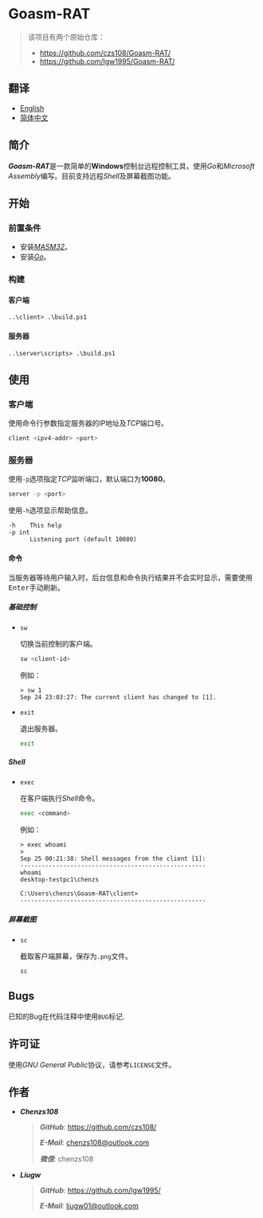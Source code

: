 # Goasm-RAT

> 该项目有两个原始仓库：
>
> - https://github.com/czs108/Goasm-RAT/
> - https://github.com/lgw1995/Goasm-RAT/

## 翻译

- [English](https://github.com/lgw1995/Goasm-RAT/blob/master/README.md)
- [简体中文](https://github.com/lgw1995/Goasm-RAT/blob/master/README-CN.md)

## 简介

***Goasm-RAT***是一款简单的**Windows**控制台远程控制工具，使用*Go*和*Microsoft Assembly*编写。目前支持远程*Shell*及屏幕截图功能。

## 开始

### 前置条件

- 安装[*MASM32*](http://www.masm32.com/)。
- 安装[*Go*](https://golang.org/)。

### 构建

#### 客户端

```console
..\client> .\build.ps1
```

#### 服务器

```console
..\server\scripts> .\build.ps1
```

## 使用

### 客户端

使用命令行参数指定服务器的IP地址及*TCP*端口号。

```bash
client <ipv4-addr> <port>
```

### 服务器

使用`-p`选项指定*TCP*监听端口，默认端口为**10080**。

```bash
server -p <port>
```

使用`-h`选项显示帮助信息。

```console
-h    This help
-p int
      Listening port (default 10080)
```

#### 命令

当服务器等待用户输入时，后台信息和命令执行结果并不会实时显示，需要使用<kbd>Enter</kbd>手动刷新。

##### 基础控制

- `sw`

  切换当前控制的客户端。

  ```bash
  sw <client-id>
  ```

  例如：

  ```console
  > sw 1
  Sep 24 23:03:27: The current client has changed to [1].
  ```

- `exit`

  退出服务器。

  ```bash
  exit
  ```

##### Shell

- `exec`

  在客户端执行*Shell*命令。

  ```bash
  exec <command>
  ```

  例如：

    ```console
  > exec whoami
  >
  Sep 25 00:21:38: Shell messages from the client [1]:
  ----------------------------------------------------
  whoami
  desktop-testpc1\chenzs

  C:\Users\chenzs\Goasm-RAT\client>
  ----------------------------------------------------
    ```

##### 屏幕截图

- `sc`

  截取客户端屏幕，保存为`.png`文件。

  ```bash
  sc
  ```

## Bugs

已知的Bug在代码注释中使用`BUG`标记.

## 许可证

使用*GNU General Public*协议，请参考`LICENSE`文件。

## 作者

- ***Chenzs108***

  > ***GitHub***: https://github.com/czs108/
  >
  > ***E-Mail***: chenzs108@outlook.com
  >
  > ***微信***: chenzs108

- ***Liugw***

  > ***GitHub***: https://github.com/lgw1995/
  >
  > ***E-Mail***: liugw01@outlook.com